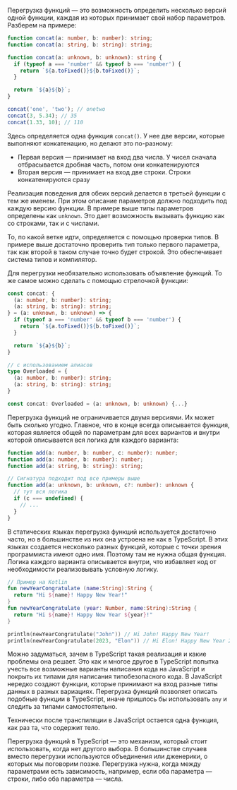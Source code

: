 Перегрузка функций — это возможность определить несколько версий одной функции, каждая из которых принимает свой набор параметров. Разберем на примере:

```typescript
function concat(a: number, b: number): string;
function concat(a: string, b: string): string;

function concat(a: unknown, b: unknown): string {
  if (typeof a === 'number' && typeof b === 'number') {
    return `${a.toFixed()}${b.toFixed()}`;
  }

  return `${a}${b}`;
}

concat('one', 'two'); // onetwo
concat(3, 5.34); // 35
concat(1.33, 10); // 110
```

Здесь определяется одна функция `concat()`. У нее две версии, которые выполняют конкатенацию, но делают это по-разному:

* Первая версия — принимает на вход два числа. У чисел сначала отбрасывается дробная часть, потом они конкатенируются
* Вторая версия — принимает на вход две строки. Строки конкатенируются сразу

Реализация поведения для обеих версий делается в третьей функции с тем же именем. При этом описание параметров должно подходить под каждую версию функции. В примере выше типы параметров определены как `unknown`. Это дает возможность вызывать функцию как со строками, так и с числами.

То, по какой ветке идти, определяется с помощью проверки типов. В примере выше достаточно проверить тип только первого параметра, так как второй в таком случае точно будет строкой. Это обеспечивает система типов и компилятор.

Для перегрузки необязательно использовать объявление функций. То же самое можно сделать с помощью стрелочной функции:

```typescript
const concat: {
  (a: number, b: number): string;
  (a: string, b: string): string;
} = (a: unknown, b: unknown) => {
  if (typeof a === 'number' && typeof b === 'number') {
    return `${a.toFixed()}${b.toFixed()}`;
  }

  return `${a}${b}`;
}

// с использованием алиасов
type Overloaded = {
  (a: number, b: number): string;
  (a: string, b: string): string;
}

const concat: Overloaded = (a: unknown, b: unknown) {...}
```

Перегрузка функций не ограничивается двумя версиями. Их может быть сколько угодно. Главное, что в конце всегда описывается функция, которая является общей по параметрам для всех вариантов и внутри которой описывается вся логика для каждого варианта:

```typescript
function add(a: number, b: number, c: number): number;
function add(a: number, b: number): number;
function add(a: string, b: string): string;

// Сигнатура подходит под все примеры выше
function add(a: unknown, b: unknown, c?: number): unknown {
  // тут вся логика
  if (c === undefined) {
    // ...
  }
}
```

В статических языках перегрузка функций используется достаточно часто, но в большинстве из них она устроена не как в TypeScript. В этих языках создается несколько разных функций, которые с точки зрения программиста имеют одно имя. Поэтому там не нужна общая функция. Логика каждого варианта описывается внутри, что избавляет код от необходимости реализовывать условную логику.

```kotlin
// Пример на Kotlin
fun newYearCongratulate (name:String):String {
  return "Hi ${name}! Happy New Year!"
}
fun newYearCongratulate (year: Number, name:String):String {
  return "Hi ${name}! Happy New Year ${year}!"
}

println(newYearCongratulate("John")) // Hi John! Happy New Year!
println(newYearCongratulate(2023, "Elon")) // Hi Elon! Happy New Year 2023!
```

Можно задуматься, зачем в TypeScript такая реализация и какие проблемы она решает. Это как и многое другое в TypeScript попытка учесть все возможные варианты написания кода на JavaScript и покрыть их типами для написания типобезопасного кода. В JavaScript нередко создают функции, которые принимают на вход разные типы данных в разных вариациях. Перегрузка функций позволяет описать подобные функции в TypeScript, иначе пришлось бы использовать `any` и следить за типами самостоятельно.

Технически после транспиляции в JavaScript остается одна функция, как раз та, что содержит тело.

Перегрузка функций в TypeScript — это механизм, который стоит использовать, когда нет другого выбора. В большинстве случаев вместо перегрузки используются объединения или дженерики, о которых мы поговорим позже. Перегрузка нужна, когда между параметрами есть зависимость, например, если оба параметра — строки, либо оба параметра — числа.
